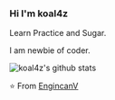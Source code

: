 ### Hi I'm koal4z 

Learn Practice and Sugar.

I am newbie of coder.

![koal4z's github stats](https://github-readme-stats.vercel.app/api?username=koal4z&show_icons=true&line_height=30)

⭐️ From [EngincanV](https://github.com/EngincanV)
